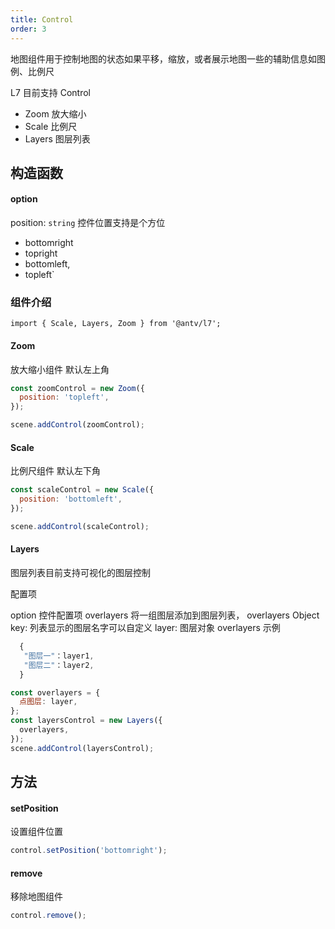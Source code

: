 ```yaml
---
title: Control
order: 3
---
```


地图组件用于控制地图的状态如果平移，缩放，或者展示地图一些的辅助信息如图例、比例尺

L7 目前支持 Control

- Zoom 放大缩小
- Scale 比例尺
- Layers 图层列表

## 构造函数

#### option

position: `string` 控件位置支持是个方位

- bottomright
- topright
- bottomleft,
- topleft`

### 组件介绍

```
import { Scale, Layers, Zoom } from '@antv/l7';

```

#### Zoom

放大缩小组件 默认左上角

```javascript
const zoomControl = new Zoom({
  position: 'topleft',
});

scene.addControl(zoomControl);
```

#### Scale

比例尺组件 默认左下角

```javascript
const scaleControl = new Scale({
  position: 'bottomleft',
});

scene.addControl(scaleControl);
```

#### Layers

图层列表目前支持可视化的图层控制

配置项

option 控件配置项
overlayers 将一组图层添加到图层列表，
overlayers Object
key: 列表显示的图层名字可以自定义
layer: 图层对象
overlayers 示例

```javascript
  {
   "图层一"：layer1,
   "图层二"：layer2,
  }
```

```javascript
const overlayers = {
  点图层: layer,
};
const layersControl = new Layers({
  overlayers,
});
scene.addControl(layersControl);
```

## 方法

#### setPosition

设置组件位置

```javascript
control.setPosition('bottomright');
```

#### remove

移除地图组件

```javascript
control.remove();
```
